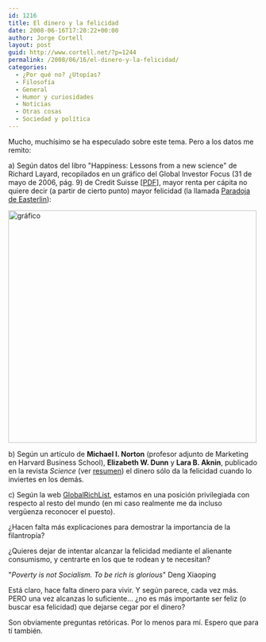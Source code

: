 ```yaml
---
id: 1216
title: El dinero y la felicidad
date: 2008-06-16T17:20:22+00:00
author: Jorge Cortell
layout: post
guid: http://www.cortell.net/?p=1244
permalink: /2008/06/16/el-dinero-y-la-felicidad/
categories:
  - ¿Por qué no? ¿Utopías?
  - Filosofí­a
  - General
  - Humor y curiosidades
  - Noticias
  - Otras cosas
  - Sociedad y polí­tica
---
```

Mucho, muchísimo se ha especulado sobre este tema. Pero a los datos me remito:

a) Según datos del libro "Happiness: Lessons from a new science" de Richard Layard, recopilados en un gráfico del Global Investor Focus (31 de mayo de 2006, pág. 9) de Credit Suisse [<a title="GIF CS PDF" href="http://www.credit-suisse.com/investors/doc/global_investor_focus.pdf" target="_blank">PDF</a>], mayor renta per cápita no quiere decir (a partir de cierto punto) mayor felicidad (la llamada <a title="http://www.forumlibertas.com/frontend/forumlibertas/noticia.php?id_noticia=8187&id_seccion=5#" href="http://www.forumlibertas.com/frontend/forumlibertas/noticia.php?id_noticia=8187&id_seccion=5#" target="_blank">Paradoja de Easterlin</a>):

<img src="http://farm4.static.flickr.com/3187/2584624988_58e4761d0e.jpg" alt="gráfico" width="500" height="468" />

b) Según un artículo de **Michael I. Norton** (profesor adjunto de Marketing en Harvard Business School), **Elizabeth W. Dunn** y **Lara B. Aknin**, publicado en la revista _Science_ (ver <a title="HBSWK" href="http://hbswk.hbs.edu/item/5944.html" target="_blank">resumen</a>) el dinero sólo da la felicidad cuando lo inviertes en los demás.

c) Según la web <a title="http://globalrichlist.com/" href="http://globalrichlist.com/" target="_blank">GlobalRichList</a>, estamos en una posición privilegiada con respecto al resto del mundo (en mi caso realmente me da incluso vergüenza reconocer el puesto).

¿Hacen falta más explicaciones para demostrar la importancia de la filantropía?

¿Quieres dejar de intentar alcanzar la felicidad mediante el alienante consumismo, y centrarte en los que te rodean y te necesitan?

"_Poverty is not Socialism. To be rich is glorious_" Deng Xiaoping

Está claro, hace falta dinero para vivir. Y según parece, cada vez más. PERO una vez alcanzas lo suficiente... ¿no es más importante ser feliz (o buscar esa felicidad) que dejarse cegar por el dinero?

Son obviamente preguntas retóricas. Por lo menos para mí. Espero que para tí también.